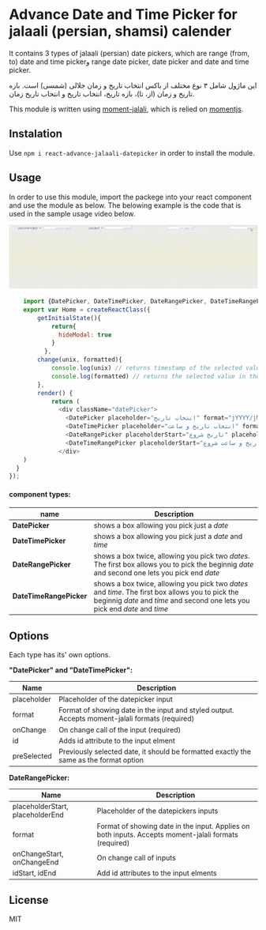 # Advance Date and Time Picker for jalaali (persian, shamsi) calender

It contains 3 types of jalaali (persian) date pickers, which are range (from, to) date and time pickerو range date picker, date picker and date and time picker.

این ماژول شامل ۳ نوع مختلف از باکس انتخاب تاریخ و زمان جلالی (شمسی) است. بازه تاریخ و زمان (از، تا)، بازه تاریخ، انتخاب تاریخ و انتخاب تاریخ زمان.

This module is written using  [moment-jalali](https://github.com/jalaali/moment-jalaali), which is relied on [momentjs](http://momentjs.com/).

## Instalation

Use `npm i react-advance-jalaali-datepicker` in order to install the module.

## Usage
In order to use this module, import the packege into your react component and use the module as below. The belowing example is the code  that is used in the sample usage video below.

![demo of react advance jalaali (persian) datepicker](https://raw.githubusercontent.com/A-Kasaaian/react-advance-jalaali-datepicker/master//demo.gif)

```javascript
	import {DatePicker, DateTimePicker, DateRangePicker, DateTimeRangePicker} from "react-advance-jalaali-datepicker";
    export var Home = createReactClass({
 		getInitialState(){
    		return{
    		  hideModal: true
		    }
		  },
		change(unix, formatted){
		    console.log(unix) // returns timestamp of the selected value, for example.
            console.log(formatted) // returns the selected value in the format you've entered, forexample, "تاریخ: 1396/02/24 ساعت: 18:30".
		},
		render() {
		    return (
		      <div className="datePicker">
		        <DatePicker placeholder="انتخاب تاریخ" format="jYYYY/jMM/jDD" onChange={this.change} id="datePicker" preSelected="1396/05/15" />
		        <DateTimePicker placeholder="انتخاب تاریخ و ساعت" format="تاریخ: jYYYY/jMM/jDD ساعت: HH:mm" id="dateTimePicker" onChange={this.changeTimeDate} preSelected="تاریخ: 1396/02/24 ساعت: 18:30" />
		        <DateRangePicker placeholderStart="تاریخ شروع" placeholderEnd="تاریخ پایان" format="jYYYY/jMM/jDD" onChangeStart={this.change} onChangeEnd={this.changeTimeDate} idStart="rangePickerStart" idEnd="rangePickerEnd" />
		        <DateTimeRangePicker placeholderStart="تاریخ و ساعت شروع" placeholderEnd="تاریخ و ساعت پایان" format="تاریخ: jYYYY/jMM/jDD ساعت: HH:mm" onChangeStart={this.change} onChangeEnd={this.changeTimeDate} idStart="rangePickerStart" idEnd="rangePickerEnd" />
		      </div>
    )
  }
});
```
#### component types:

| name | Description |
| ---- | ----------- |
| **DatePicker** | shows a box allowing you pick just a _date_ |
| **DateTimePicker** | shows a box allowing you pick just a _date_ and _time_ |
| **DateRangePicker** | shows a box twice, allowing you pick two _dates_. The first box allows you to pick the beginnig _date_ and second one lets you pick end _date_ |
| **DateTimeRangePicker** | shows a box twice, allowing you pick two _dates_ and _time_. The first box allows you to pick the beginnig _date_ and _time_ and second one lets you pick end _date_ and _time_ |


## Options

Each type has its' own options.

**"DatePicker" and "DateTimePicker":**

| Name          | Description  |
| ------------- |-------------|
| placeholder   | Placeholder of the datepicker input |
| format      | Format of showing date in the input and styled output. Accepts moment-jalali formats (required) |
| onChange | On change call of the input (required) |
| id | Adds id attribute to the input elment |
| preSelected | Previously selected date, it should be formatted exactly the same as the format option | 

**DateRangePicker:**

| Name          | Description  |
| ------------- |-------------|
| placeholderStart, placeholderEnd   | Placeholder of the datepickers inputs |
| format      | Format of showing date in the input. Applies on both inputs. Accepts moment-jalali formats (required) |
| onChangeStart, onChangeEnd | On change call of inputs |
| idStart, idEnd | Add id attributes to the input elments |


## License

MIT
